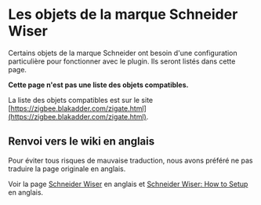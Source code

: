 # Les objets de la marque Schneider Wiser

Certains objets de la marque Schneider ont besoin d'une configuration particulière pour fonctionner avec le plugin. Ils seront listés dans cette page.

**Cette page n'est pas une liste des objets compatibles.**

La liste des objets compatibles est sur le site [https://zigbee.blakadder.com/zigate.html](https://zigbee.blakadder.com/zigate.html).

## Renvoi vers le wiki en anglais

Pour éviter tous risques de mauvaise traduction, nous avons préféré ne pas traduire la page originale en anglais.

Voir la page [Schneider Wiser](../en-eng/Corner_Schneider_Wiser) en anglais et [Schneider Wiser: How to Setup](../en-eng/Corner_Wiser-Setup.md) en anglais.
